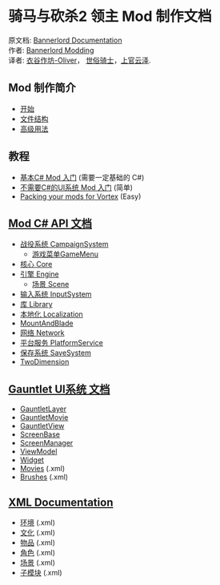 # 骑马与砍杀2 领主 Mod 制作文档

原文档: [Bannerlord Documentation](https://docs.bannerlordmodding.com/)  
作者: [Bannerlord Modding](https://github.com/Bannerlord-Modding)  
译者: [衣谷作坊-Oliver](mailto:munoliver007@gmail.com)， [世俗骑士](mailto:843750340@qq.com)，[上官云泽](mailto:1143232792@qq.com).

## Mod 制作简介

* [开始](_intro/getting-started.md)
* [文件结构](_intro/folder-structure.md)
* [高级用法](_intro/advanced.md)

## 教程

* [基本C\# Mod 入门](_tutorials/basic-csharp-mod.md) \(需要一定基础的 C\#\)
* [不需要C\#的UI系统 Mod 入门](_tutorials/modding-gauntlet-without-csharp.md) \(简单\)
* [Packing your mods for Vortex](_tutorials/packing_mods_for_vortex) \(Easy\)

## [Mod C\# API 文档](_csharp-api/)

* [战役系统 CampaignSystem](_csharp-api/campaignsystem/)
  * [ 游戏菜单GameMenu](_csharp-api/campaignsystem/gamemenu.md)
* [核心 Core](_csharp-api/core/)
* [引擎 Engine](_csharp-api/engine/)
  * [场景 Scene](_csharp-api/engine/scene.md)
* [输入系统 InputSystem](_csharp-api/inputsystem/)
* [库 Library](_csharp-api/library/)
* [本地化 Localization](_csharp-api/localization/)
* [MountAndBlade](_csharp-api/mountandblade/)
* [网络 Network](_csharp-api/network/)
* [平台服务 PlatformService](_csharp-api/platformservice/)
* [保存系统 SaveSystem](_csharp-api/savesystem/)
* [TwoDimension](_csharp-api/twodimension/)

## [Gauntlet UI系统 文档](_gauntlet/)

* [GauntletLayer](_gauntlet/gauntletlayer.md)
* [GauntletMovie](_gauntlet/gauntletmovie.md)
* [GauntletView](_gauntlet/gauntletview.md)
* [ScreenBase](_gauntlet/screenbase.md)
* [ScreenManager](_gauntlet/screenmanager.md)
* [ViewModel](_gauntlet/viewmodel.md)
* [Widget](_gauntlet/widget.md)
* [Movies](_gauntlet/movie.md) \(.xml\)
* [Brushes](_gauntlet/brush.md) \(.xml\)

## [XML Documentation](_xmldocs)

* [环境](_xmldocs/atmosphere.md) \(.xml\)
* [文化](_xmldocs/cultures.md) \(.xml\)
* [物品](_xmldocs/items.md) \(.xml\)
* [角色](_xmldocs/npccharacters.md) \(.xml\)
* [场景](_xmldocs/scene.md) \(.xml\)
* [子模块](_xmldocs/submodule.md) \(.xml\)
